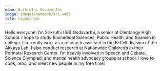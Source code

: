 ```yaml
---
name: Srikruthi Godavarthi
image: images/members/sri.webp
role: highschool
---
```


Hello everyone! I’m Srikruthi (Sri) Godavarthi, a senior at Olentangy High School. I hope to study Biomedical Sciences, Public Health, and Spanish in college. I currently work as a research assistant in the B-Cell division of the Akkaya Lab. I also conduct research at Nationwide Children’s in their Perinatal Research Center. I’m heavily involved in Speech and Debate, Science Olympiad, and mental health advocacy groups at school. I love to cook, read, and meet new people in my free time!